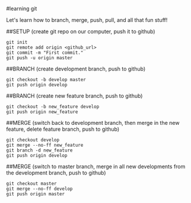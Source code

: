 #learning git

Let's learn how to branch, merge, push, pull, and all that fun stuff!

##SETUP
(create git repo on our computer, push it to github)

```
git init
git remote add origin <github_url>
git commit -m "First commit."
git push -u origin master
```


##BRANCH
(create development branch, push to github)

```
git checkout -b develop master
git push origin develop
```


##BRANCH
(create new feature branch, push to github)

```
git checkout -b new_feature develop
git push origin new_feature
```


##MERGE
(switch back to development branch, then merge in the new feature, delete feature branch, push to github)

```
git checkout develop
git merge --no-ff new_feature
git branch -d new_feature
git push origin develop
```

##MERGE
(switch to master branch, merge in all new developments from the development branch, push to github)

```
git checkout master
git merge --no-ff develop
git push origin master
```